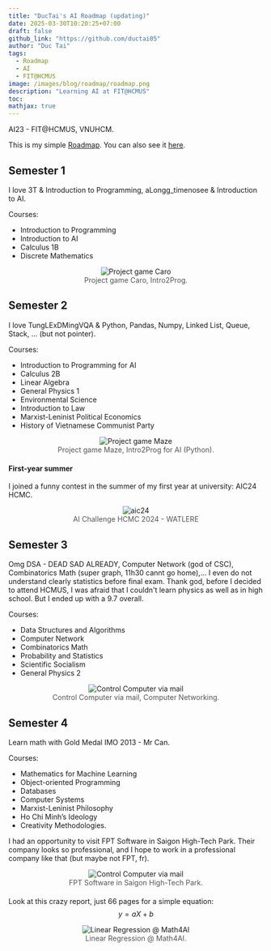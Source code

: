 ```yaml
---
title: "DucTai's AI Roadmap (updating)"
date: 2025-03-30T10:20:25+07:00
draft: false
github_link: "https://github.com/ductai05"
author: "Duc Tai"
tags:
  - Roadmap
  - AI
  - FIT@HCMUS
image: /images/blog/roadmap/roadmap.png 
description: "Learning AI at FIT@HCMUS"
toc: 
mathjax: true
---
```


AI23 - FIT@HCMUS, VNUHCM.

This is my simple [Roadmap](https://roadmap.sh/r/ai-hcmus). You can also see it [here](https://github.com/users/ductai05/projects/1).

## Semester 1

I love 3T & Introduction to Programming, aLongg_timenosee & Introduction to AI.

Courses:

- Introduction to Programming
- Introduction to AI
- Calculus 1B
- Discrete Mathematics

<figure style="text-align: center; margin-bottom: 20px;">
  <img src="/images/blog/roadmap/nmlt.png" alt="Project game Caro" style="max-width: 90%; height: auto;">
  <figcaption style="font-size: 14px; color: #555;">Project game Caro, Intro2Prog.</figcaption>
</figure>


## Semester 2

I love TungLExDMingVQA & Python, Pandas, Numpy, Linked List, Queue, Stack, ... (but not pointer).

Courses:

- Introduction to Programming for AI
- Calculus 2B
- Linear Algebra
- General Physics 1
- Environmental Science
- Introduction to Law
- Marxist-Leninist Political Economics
- History of Vietnamese Communist Party

<figure style="text-align: center; margin-bottom: 20px;">
  <img src="/images/blog/roadmap/mazegame.png" alt="Project game Maze" style="max-width: 90%; height: auto;">
  <figcaption style="font-size: 14px; color: #555;">Project game Maze, Intro2Prog for AI (Python).</figcaption>
</figure>

#### First-year summer

I joined a funny contest in the summer of my first year at university: AIC24 HCMC.

<figure style="text-align: center; margin-bottom: 20px;">
  <img src="/images/blog/roadmap/aic24.png" alt="aic24" style="max-width: 90%; height: auto;">
  <figcaption style="font-size: 14px; color: #555;">AI Challenge HCMC 2024 - WATLERE</figcaption>
</figure>


## Semester 3

Omg DSA - DEAD SAD ALREADY, Computer Network (god of CSC), Combinatorics Math (super graph, 11h30 cannt go home),...
I even do not understand clearly statistics before final exam. 
Thank god, before I decided to attend HCMUS, I was afraid that I couldn't learn physics as well as in high school. But I ended up with a 9.7 overall. 

Courses:

- Data Structures and Algorithms
- Computer Network
- Combinatorics Math
- Probability and Statistics
- Scientific Socialism
- General Physics 2


<figure style="text-align: center; margin-bottom: 20px;">
  <img src="/images/blog/roadmap/socket.png" alt="Control Computer via mail" style="max-width: 90%; height: auto;">
  <figcaption style="font-size: 14px; color: #555;">Control Computer via mail, Computer Networking.</figcaption>
</figure>

## Semester 4

Learn math with Gold Medal IMO 2013 - Mr Can. 

Courses:
- Mathematics for Machine Learning
- Object-oriented Programming
- Databases
- Computer Systems 
- Marxist-Leninist Philosophy
- Ho Chi Minh’s Ideology
- Creativity Methodologies.

I had an opportunity to visit FPT Software in Saigon High-Tech Park. Their company looks so professional, and I hope to work in a professional company like that (but maybe not FPT, fr).

<figure style="text-align: center; margin-bottom: 20px;">
  <img src="/images/blog/roadmap/fpt.jpeg" alt="Control Computer via mail" style="max-width: 90%; height: auto;">
  <figcaption style="font-size: 14px; color: #555;">FPT Software in Saigon High-Tech Park.</figcaption>
</figure>

Look at this crazy report, just 66 pages for a simple equation: $$ y = aX + b $$
<figure style="text-align: center; margin-bottom: 20px;">
  <img src="/images/blog/roadmap/LR-mathAI.png" alt="Linear Regression @ Math4AI" style="max-width: 90%; height: auto;">
  <figcaption style="font-size: 14px; color: #555;">Linear Regression @ Math4AI.</figcaption>
</figure>
